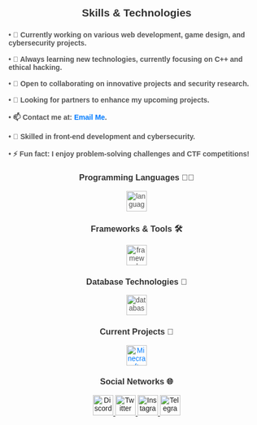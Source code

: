 ###

<h2 align="center" style="font-family: Arial, sans-serif; color: #333;">Skills & Technologies</h2>

###

<div style="font-family: Arial, sans-serif; color: #555;">
  <h4 align="left">• 🔭 Currently working on various web development, game design, and cybersecurity projects.<br><br>
  • 🌱 Always learning new technologies, currently focusing on C++ and ethical hacking.<br><br>
  • 👯 Open to collaborating on innovative projects and security research.<br><br>
  • 🤝 Looking for partners to enhance my upcoming projects.<br><br>
  • 📫 Contact me at: <a href="mailto:xffdev1337@gmail.com" style="color: #007bff; text-decoration: none;">Email Me</a>.<br><br>
  • 📄 Skilled in front-end development and cybersecurity.<br><br>
  • ⚡ Fun fact: I enjoy problem-solving challenges and CTF competitions!</h4>
</div>

<div align="center" style="font-family: Arial, sans-serif; color: #555;">

  <h3 style="color: #333;">Programming Languages 👨‍💻</h3>
  
  <div>
    <img src="https://skillicons.dev/icons?i=html,css,js,python,cpp" height="40" alt="languages logos" />
  </div>

  <h3 style="color: #333;">Frameworks & Tools 🛠️</h3>

  <div>
    <img src="https://skillicons.dev/icons?i=react,git,docker,bootstrap,tailwind,sass,next,django,nodejs" height="40" alt="frameworks and tools logos" />
  </div>

  <h3 style="color: #333;">Database Technologies 💾</h3>

  <div>
    <img src="https://skillicons.dev/icons?i=mongodb,mysql" height="40" alt="database logos" />
  </div>

  <h3 style="color: #333;">Current Projects 🚀</h3>
  
  <div>
    <a href="https://github.com/ryuji4real/minecraft-website" style="color: #007bff; text-decoration: none;">
      <img src="https://github.com/ryuji4real/ryuji4real/blob/main/assets/images/network/Minecraft.png" height="40" alt="Minecraft" />
    </a><br>
  </div>

  <h3 style="color: #333;">Social Networks 🌐</h3>
  
  <div>
    <a href="https://discordlookup.com/user/248852859687403520">
      <img src="https://github.com/ryuji4real/ryuji4real/blob/main/assets/images/network/Discord.png" height="40" alt="Discord" />
    </a>
    <a href="https://twitter.com/belikeryuji">
      <img src="https://github.com/ryuji4real/ryuji4real/blob/main/assets/images/network/Twitter.png" height="40" alt="Twitter" />
    </a>
        <a href="https://www.instagram.com/swatteur/">
      <img src="https://github.com/ryuji4real/ryuji4real/blob/main/assets/images/network/Instagram.png" height="40" alt="Instagram" />
    </a>
    <a href="https://github.com/ryuji4real">
      <img src="https://github.com/ryuji4real/ryuji4real/blob/main/assets/images/network/Telegram.png" height="40" alt="Telegram" />
    </a>
  </div>

</div>
